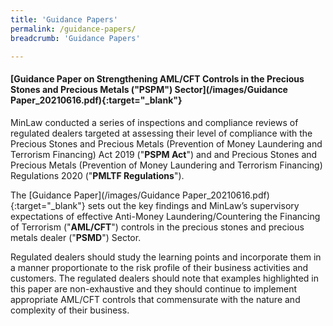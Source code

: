 ```yaml
---
title: 'Guidance Papers'
permalink: /guidance-papers/
breadcrumb: 'Guidance Papers'

---
```

#### [Guidance Paper on Strengthening AML/CFT Controls in the Precious Stones and Precious Metals ("PSPM") Sector](/images/Guidance Paper_20210616.pdf){:target="_blank"}

MinLaw conducted a series of inspections and compliance reviews of regulated dealers targeted at assessing their level of compliance with the Precious Stones and Precious Metals (Prevention of Money Laundering and Terrorism Financing) Act 2019 ("**PSPM Act**") and and Precious Stones and Precious Metals (Prevention of Money Laundering and Terrorism Financing) Regulations 2020 ("**PMLTF Regulations**").
 
The [Guidance Paper](/images/Guidance Paper_20210616.pdf){:target="_blank"} sets out the key findings and MinLaw’s supervisory expectations of effective Anti-Money Laundering/Countering the Financing of Terrorism ("**AML/CFT**") controls in the precious stones and precious metals dealer ("**PSMD**") Sector. 

Regulated dealers should study the learning points and incorporate them in a manner proportionate to the risk profile of their business activities and customers. The regulated dealers should note that examples highlighted in this paper are non-exhaustive and they should continue to implement appropriate AML/CFT controls that commensurate with the nature and complexity of their business.
